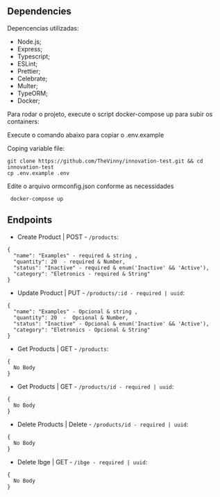 ## Dependencies

Depencencias utilizadas:

- Node.js;
- Express;
- Typescript;
- ESLint;
- Prettier;
- Celebrate;
- Multer;
- TypeORM;
- Docker;

Para rodar o projeto, execute o script docker-compose up para subir os containers:

Execute o comando abaixo para copiar o .env.example

Coping variable file:

    git clone https://github.com/TheVinny/innovation-test.git && cd innovation-test
    cp .env.example .env

Edite o arquivo ormconfig.json conforme as necessidades

```
 docker-compose up
```

## Endpoints

- Create Product | POST - `/products`:

```
{
  "name": "Examples" - required & string ,
  "quantity": 20  - required & Number,
  "status": "Inactive" - required & enum('Inactive' && 'Active'),
  "category": "Eletronics - required & String"
}
```

- Update Product | PUT - `/products/:id - required | uuid`:

```
{
  "name": "Examples" - Opcional & string ,
  "quantity": 20  -  Opcional & Number,
  "status": "Inactive" - Opcional & enum('Inactive' && 'Active'),
  "category": "Eletronics - Opcional & String"
}

```

- Get Products | GET - `/products`:

```
{
  No Body
}
```

- Get Products | GET - `/products/id - required | uuid`:

```
{
  No Body
}
```

- Delete Products | Delete - `/products/id - required | uuid`:

```
{
  No Body
}
```

- Delete Ibge | GET - `/ibge - required | uuid`:

```
{
  No Body
}
```

